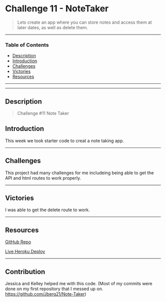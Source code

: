 # Challenge 11 - NoteTaker
> Lets create an app where you can store notes and access them at later dates, as well as delete them.
---

### Table of Contents
- [Description](#description)
- [Introduction](#introduction)
- [Challenges](#challenges)
- [Victories](#victories)
- [Resources](#resources)

---
---

## Description

> Challenge #11 Note Taker

## Introduction 
This week we took starter code to creat a note taking app.


---

## Challenges
This project had many challenges for me includeing being able to get the API and html routes to work properly. 



---
## Victories

I was able to get the delete route to work. 


---


## Resources 

<a href="https://github.com/Jberg21/Note-Taker-2">GitHub Repo</a>

<a href="https://pure-island-90540.herokuapp.com/notes">Live Heroku Deploy</a>


---

## Contribution

Jessica and Kelley helped me with this code. 
(Most of my commits were done on my first repository that I messed up on. https://github.com/Jberg21/Note-Taker)